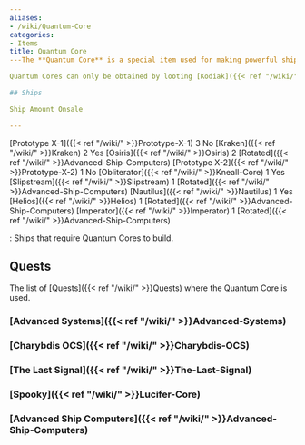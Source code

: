 ```yaml
---
aliases:
- /wiki/Quantum-Core
categories:
- Items
title: Quantum Core
---The **Quantum Core** is a special item used for making powerful ships via [Quests]({{< ref "/categories/" >}}quests) or the [Build Menu]({{< ref "/wiki/" >}}Build-Menu).

Quantum Cores can only be obtained by looting [Kodiak]({{< ref "/wiki/" >}}Kodiak), which drops 2 per wreck.

## Ships

Ship Amount Onsale

---
```


[Prototype X-1]({{< ref "/wiki/" >}}Prototype-X-1) 3 No [Kraken]({{< ref "/wiki/" >}}Kraken) 2 Yes [Osiris]({{< ref "/wiki/" >}}Osiris) 2 [Rotated]({{< ref "/wiki/" >}}Advanced-Ship-Computers) [Prototype X-2]({{< ref "/wiki/" >}}Prototype-X-2) 1 No [Obliterator]({{< ref "/wiki/" >}}Kneall-Core) 1 Yes [Slipstream]({{< ref "/wiki/" >}}Slipstream) 1 [Rotated]({{< ref "/wiki/" >}}Advanced-Ship-Computers) [Nautilus]({{< ref "/wiki/" >}}Nautilus) 1 Yes [Helios]({{< ref "/wiki/" >}}Helios) 1 [Rotated]({{< ref "/wiki/" >}}Advanced-Ship-Computers) [Imperator]({{< ref "/wiki/" >}}Imperator) 1 [Rotated]({{< ref "/wiki/" >}}Advanced-Ship-Computers)

: Ships that require Quantum Cores to build.

## Quests

The list of [Quests]({{< ref "/wiki/" >}}Quests) where the Quantum Core is used.

### [Advanced Systems]({{< ref "/wiki/" >}}Advanced-Systems) 

### [Charybdis OCS]({{< ref "/wiki/" >}}Charybdis-OCS) 

### [The Last Signal]({{< ref "/wiki/" >}}The-Last-Signal) 

### [Spooky]({{< ref "/wiki/" >}}Lucifer-Core)

### [Advanced Ship Computers]({{< ref "/wiki/" >}}Advanced-Ship-Computers)